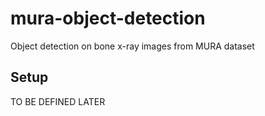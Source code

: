 # mura-object-detection

Object detection on bone x-ray images from MURA dataset

## Setup

TO BE DEFINED LATER

